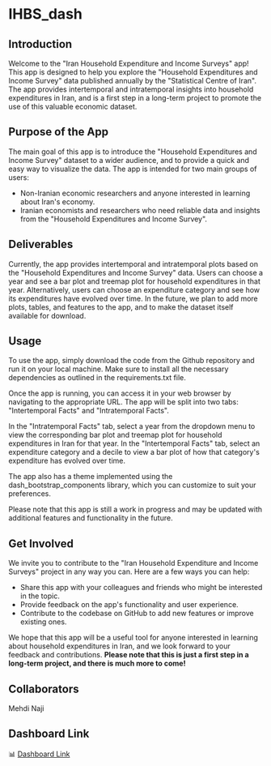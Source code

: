 # IHBS_dash
## Introduction
Welcome to the "Iran Household Expenditure and Income Surveys" app! This app is designed to help you explore the "Household Expenditures and Income Survey" data published annually by the "Statistical Centre of Iran". The app provides intertemporal and intratemporal insights into household expenditures in Iran, and is a first step in a long-term project to promote the use of this valuable economic dataset.

## Purpose of the App
The main goal of this app is to introduce the "Household Expenditures and Income Survey" dataset to a wider audience, and to provide a quick and easy way to visualize the data. The app is intended for two main groups of users:

- Non-Iranian economic researchers and anyone interested in learning about Iran's economy.
- Iranian economists and researchers who need reliable data and insights from the "Household Expenditures and Income Survey".

## Deliverables
Currently, the app provides intertemporal and intratemporal plots based on the "Household Expenditures and Income Survey" data. Users can choose a year and see a bar plot and treemap plot for household expenditures in that year. Alternatively, users can choose an expenditure category and see how its expenditures have evolved over time. In the future, we plan to add more plots, tables, and features to the app, and to make the dataset itself available for download.

## Usage
To use the app, simply download the code from the Github repository and run it on your local machine. Make sure to install all the necessary dependencies as outlined in the requirements.txt file.

Once the app is running, you can access it in your web browser by navigating to the appropriate URL. The app will be split into two tabs: "Intertemporal Facts" and "Intratemporal Facts".

In the "Intratemporal Facts" tab, select a year from the dropdown menu to view the corresponding bar plot and treemap plot for household expenditures in Iran for that year. In the "Intertemporal Facts" tab, select an expenditure category and a decile to view a bar plot of how that category's expenditure has evolved over time.

The app also has a theme implemented using the dash_bootstrap_components library, which you can customize to suit your preferences.

Please note that this app is still a work in progress and may be updated with additional features and functionality in the future.

## Get Involved
We invite you to contribute to the "Iran Household Expenditure and Income Surveys" project in any way you can. Here are a few ways you can help:

- Share this app with your colleagues and friends who might be interested in the topic.
- Provide feedback on the app's functionality and user experience.
- Contribute to the codebase on GitHub to add new features or improve existing ones.

We hope that this app will be a useful tool for anyone interested in learning about household expenditures in Iran, and we look forward to your feedback and contributions. **Please note that this is just a first step in a long-term project, and there is much more to come!**

## Collaborators
Mehdi Naji

## Dashboard Link
📊 [Dashboard Link](https://ihbs-dash.onrender.com/)
